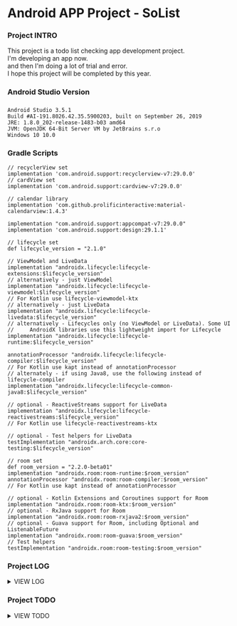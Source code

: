 # Android APP Project - SoList

### Project INTRO
This project is a todo list checking app development project.  
I'm developing an app now.  
and then I'm doing a lot of trial and error.  
I hope this project will be completed by this year.  

### Android Studio Version
#####
    Android Studio 3.5.1  
    Build #AI-191.8026.42.35.5900203, built on September 26, 2019  
    JRE: 1.8.0_202-release-1483-b03 amd64  
    JVM: OpenJDK 64-Bit Server VM by JetBrains s.r.o  
    Windows 10 10.0  

### Gradle Scripts
    // recyclerView set
    implementation 'com.android.support:recyclerview-v7:29.0.0'
    // cardView set
    implementation 'com.android.support:cardview-v7:29.0.0'

    // calendar library
    implementation 'com.github.prolificinteractive:material-calendarview:1.4.3'

    implementation "com.android.support:appcompat-v7:29.0.0"
    implementation 'com.android.support:design:29.1.1'

    // lifecycle set
    def lifecycle_version = "2.1.0"

    // ViewModel and LiveData
    implementation "androidx.lifecycle:lifecycle-extensions:$lifecycle_version"
    // alternatively - just ViewModel
    implementation "androidx.lifecycle:lifecycle-viewmodel:$lifecycle_version"
    // For Kotlin use lifecycle-viewmodel-ktx
    // alternatively - just LiveData
    implementation "androidx.lifecycle:lifecycle-livedata:$lifecycle_version"
    // alternatively - Lifecycles only (no ViewModel or LiveData). Some UI
    //     AndroidX libraries use this lightweight import for Lifecycle
    implementation "androidx.lifecycle:lifecycle-runtime:$lifecycle_version"

    annotationProcessor "androidx.lifecycle:lifecycle-compiler:$lifecycle_version"
    // For Kotlin use kapt instead of annotationProcessor
    // alternately - if using Java8, use the following instead of lifecycle-compiler
    implementation "androidx.lifecycle:lifecycle-common-java8:$lifecycle_version"

    // optional - ReactiveStreams support for LiveData
    implementation "androidx.lifecycle:lifecycle-reactivestreams:$lifecycle_version"
    // For Kotlin use lifecycle-reactivestreams-ktx

    // optional - Test helpers for LiveData
    testImplementation "androidx.arch.core:core-testing:$lifecycle_version"

    // room set
    def room_version = "2.2.0-beta01"
    implementation "androidx.room:room-runtime:$room_version"
    annotationProcessor "androidx.room:room-compiler:$room_version"
    // For Kotlin use kapt instead of annotationProcessor

    // optional - Kotlin Extensions and Coroutines support for Room
    implementation "androidx.room:room-ktx:$room_version"
    // optional - RxJava support for Room
    implementation "androidx.room:room-rxjava2:$room_version"
    // optional - Guava support for Room, including Optional and ListenableFuture
    implementation "androidx.room:room-guava:$room_version"
    // Test helpers
    testImplementation "androidx.room:room-testing:$room_version"


### Project LOG 
<details>
    <summary>VIEW LOG</summary>

* 191009 - created github repository and started anroid app dev
* 191018 - created fragment on Activity and then added custom listview on fragment.
* 191024 - applied realm with DBhelper (get list and insert list in listFragment) and applied recyclerView with onBindViewHolder.
* 191026 - created delete list function and source code refactoring (data set , adapter source , etc)
* 191101 - applied function of edit list and delete list, applied ViewPager with Fragment, set CalendarView on another fragment.
* 191102 - got date on listFragment, removed title bar and then put the date in that.
* 191103 - update ViewPager and TabLayout, changed EditText form and style and then applied function that hide keyboard when click add Button and layout. finally, changed date format when input Database.
* 191109 - applied open calendar on CalendarFragment and then get list for date on ListFragment, but calendar incomplete.
* 191112 - thank what apps i want to develop
* 191125 - applied list status. but, i found the wrong source between app and database. so stupid...
* 191126 - have tried it many times but nothing has changed. so i created a new project to follow from the start.
* 191127 - applied the MVVM architecture (RecyclerView, Adapter, ViewModel, LiveData, Room). and i changed DB to realm from room.
* 191129 - added list status options and set unfinished list on HomeFragment.
* 191204 - changed list get function from allList to allListForDate. so could get the list for date.
</details>


### Project TODO
<details>
    <summary>VIEW TODO</summary>

* 191024 - ~~apply recyclerview (complete)~~ and create function that change and delete list (trying)
* 191026 - create change and ~~delete~~ function ~~and then code refactoring (all source)~~
* 191101 - ~~apply edit list function and change delete list function on recylerView~~, ~~apply ViewPager~~ and ~~set calendar on another fragment.~~
* 191102 - think about how to connect calendar and list and then how to show listView functions
* 191103 - ~~update list Fragment~~ and do things that didn't yesterday
* 191109 - get list for date on calendar
* 191112 - calendar sources analysis and find another soultions.
* 191119 - create custom calendar on new fragment
* 191125 - apply status in list and create the list complete graph for todo list analysis
* 191126 - i will find the wrong parts in soruce and change that.
* 191127 - change recyclerview on ListFragment and apply MVVM architecture components.
* 191129 - add list status function and display unfinished list on HomeFragment
* 191204 - get list for date on ListFragment
* 191206 - apply various charts
</details>
